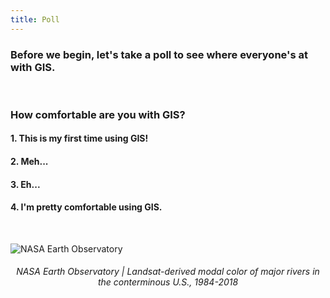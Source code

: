 ```yaml
---
title: Poll
---
```


### **Before we begin, let's take a poll to see where everyone's at with GIS.**

<br>

### How comfortable are you with GIS?

#### 1. This is my first time using GIS!

#### 2. Meh...

#### 3. Eh...

#### 4. I'm pretty comfortable using GIS.

<br>

![NASA Earth Observatory](/arcgis_online/img/rivers_changing_colors.jpg)
<html> <center><h6>NASA Earth Observatory | Landsat-derived modal color of major rivers in the conterminous U.S., 1984-2018</h6></center> </html>
